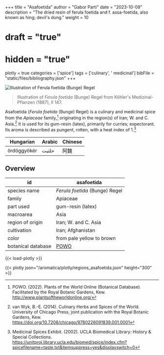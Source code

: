 +++
title = "Asafoetida"
author = "Gabor Parti"
date = "2023-10-09"
description = "The dried resin of ferula foetida and f. assa-foetida, also known as hing; devil's dung."
weight = 10
# draft = "true"
# hidden = "true"
plotly = true
categories = ['spice']
tags = ['culinary', ' medicinal']
bibFile = "static/files/bibliography.json"
+++

![Illustration of *Ferula foetida* (Bunge) Regel](/images/illustrations/asafoetida.png?width=25vw "Illustration of *Ferula foetida* (Bunge) Regel from Köhler's Medizinal-Pflanzen (1887), II 147.")

>Illustration of *Ferula foetida* (Bunge) Regel from Köhler's Medizinal-Pflanzen (1887), II 147.

Asafoetida (*Ferula foetida* (Bunge) Regel) is a culinary and medicinal spice from the *Apiaceae* family,[^powo] originating in the region(s) of Iran; W. and C. Asia.[^van_wyk_culinary_2014] It is used for its gum-resin (latex), primarily for curries; expectorant. Its aroma is described as pungent, rotten, with a heat index of 1.[^ucla_medicinal_2002]

| Hungarian |Arabic|Chinese|
|-----------|------|-------|
|ördöggyökér| حلتیت|   阿魏  |

## Overview

|        id        |                     asafoetida                    |
|------------------|---------------------------------------------------|
|   species name   |           *Ferula foetida* (Bunge) Regel          |
|      family      |                      Apiaceae                     |
|     part used    |                 gum-resin (latex)                 |
|     macroarea    |                        Asia                       |
| region of origin |                Iran; W. and C. Asia               |
|    cultivation   |                 Iran; Afghanistan                 |
|       color      |             from pale yellow to brown             |
|botanical database|[POWO](https://powo.science.kew.org/taxon/842277-1)|

{{< load-plotly >}}

{{< plotly json="/aromatica/plotly/regions_asafoetida.json" height="300" >}}

[^powo]: POWO. (2022). Plants of the World Online (Botanical Database). Facilitated by the Royal Botanic Gardens, Kew. http://www.plantsoftheworldonline.org/
[^van_wyk_culinary_2014]: van Wyk, B.-E. (2014). Culinary Herbs and Spices of the World. University of Chicago Press, joint publication with the Royal Botanic Gardens, Kew. https://doi.org/10.7208/chicago/9780226091839.001.0001
[^ucla_medicinal_2002]: Medicinal Spices Exhibit. (2002). UCLA Biomedical Library: History & Special Collections. https://unitproj.library.ucla.edu/biomed/spice/index.cfm?spicefilename=taste.txt&itemsuppress=yes&displayswitch=0

